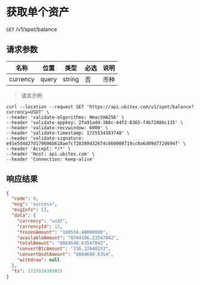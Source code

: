 # 获取单个资产

`GET` /v1/spot/balance

## 请求参数

| 名称       | 位置    | 类型     | 必选 | 说明 |
|----------|-------|--------|----|----|
| currency | query | string | 否  | 币种 |

> 请求示例

```shell
curl --location --request GET 'https://api.ubitex.com/v1/spot/balance?currency=USDT' \
--header 'validate-algorithms: HmacSHA256' \
--header 'validate-appkey: 2fa91add-388c-44f2-8365-f4b72886c135' \
--header 'validate-recvwindow: 6000' \
--header 'validate-timestamp: 1725534383748' \
--header 'validate-signature: e91e5d4d27d179606b618ae7c728390d32674c660008719cc8a6d09d772d694f' \
--header 'Accept: */*' \
--header 'Host: api.ubitex.com' \
--header 'Connection: keep-alive'
```

## 响应结果

```json
{
  "code": 0,
  "msg": "success",
  "msgInfo": [],
  "data": {
    "currency": "usdt",
    "currencyId": 11,
    "frozenAmount": "180534.40000000",
    "availableAmount": "8704106.23547842",
    "totalAmount": "8884640.63547842",
    "convertBtcAmount": "156.32640153",
    "convertUsdtAmount": "8884640.6354",
    "withdraw": null
  },
  "ts": 1725534383825
}
```

